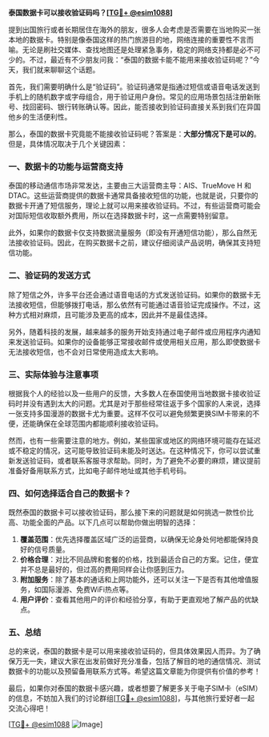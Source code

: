 **泰国数据卡可以接收验证码吗？[[TG💪+ @esim1088](https://t.me/s/esim1088)]**

提到出国旅行或者长期居住在海外的朋友，很多人会考虑是否需要在当地购买一张本地的数据卡。特别是像泰国这样的热门旅游目的地，网络连接的重要性不言而喻。无论是刷社交媒体、查找地图还是处理紧急事务，稳定的网络支持都是必不可少的。不过，最近有不少朋友问我：“泰国的数据卡能不能用来接收验证码呢？”今天，我们就来聊聊这个话题。

首先，我们需要明确什么是“验证码”。验证码通常是指通过短信或语音电话发送到手机上的随机数字或字母组合，用于验证用户身份。常见的应用场景包括注册新账号、找回密码、银行转账确认等。因此，能否接收到验证码直接关系到我们在异国他乡的生活便利性。

那么，泰国的数据卡究竟能不能接收验证码呢？答案是：**大部分情况下是可以的**。但是，具体情况取决于几个关键因素：

### 一、数据卡的功能与运营商支持

泰国的移动通信市场非常发达，主要由三大运营商主导：AIS、TrueMove H 和 DTAC。这些运营商提供的数据卡通常具备接收短信的功能，也就是说，只要你的数据卡开通了短信服务，理论上就可以用来接收验证码。不过，有些运营商可能会对国际短信收取额外费用，所以在选择数据卡时，这一点需要特别留意。

此外，如果你的数据卡仅支持数据流量服务（即没有开通短信功能），那么自然无法接收验证码。因此，在购买数据卡之前，建议仔细阅读产品说明，确保其支持短信功能。

### 二、验证码的发送方式

除了短信之外，许多平台还会通过语音电话的方式发送验证码。如果你的数据卡无法接收短信，但能够拨打电话，那么依然有可能通过语音验证完成操作。不过，这种方式相对麻烦，且可能涉及更高的成本，因此并不是最佳选择。

另外，随着科技的发展，越来越多的服务开始支持通过电子邮件或应用程序内通知来发送验证码。如果你的设备能够正常接收邮件或使用相关应用，那么即使数据卡无法接收短信，也不会对日常使用造成太大影响。

### 三、实际体验与注意事项

根据我个人的经验以及一些用户的反馈，大多数人在泰国使用当地数据卡接收验证码时并没有遇到太大的问题。尤其是对于那些经常往返于多个国家的人来说，选择一张支持多国漫游的数据卡尤为重要。这样不仅可以避免频繁更换SIM卡带来的不便，还能确保在全球范围内都能顺利接收验证码。

然而，也有一些需要注意的地方。例如，某些国家或地区的网络环境可能存在延迟或不稳定的情况，这可能导致验证码未能及时送达。在这种情况下，你可以尝试重新发送验证码，或者联系客服寻求帮助。同时，为了避免不必要的麻烦，建议提前准备好备用联系方式，比如电子邮件地址或其他手机号码。

### 四、如何选择适合自己的数据卡？

既然泰国的数据卡可以接收验证码，那么接下来的问题就是如何挑选一款性价比高、功能全面的产品。以下几点可以帮助你做出明智的选择：

1. **覆盖范围**：优先选择覆盖区域广泛的运营商，以确保无论身处何地都能保持良好的信号质量。
2. **价格合理**：对比不同品牌和套餐的价格，找到最适合自己的方案。记住，便宜并不总是最好的，但过高的费用同样会让你感到压力。
3. **附加服务**：除了基本的通话和上网功能外，还可以关注一下是否有其他增值服务，如国际漫游、免费WiFi热点等。
4. **用户评价**：查看其他用户的评价和经验分享，有助于更直观地了解产品的优缺点。

### 五、总结

总的来说，泰国的数据卡是可以用来接收验证码的，但具体效果因人而异。为了确保万无一失，建议大家在出发前做好充分准备，包括了解目的地的通信情况、测试数据卡的功能以及预留备用联系方式等。希望这篇文章能为你提供有价值的参考！

最后，如果你对泰国的数据卡感兴趣，或者想要了解更多关于电子SIM卡（eSIM）的信息，不妨加入我们的讨论群组[[TG💪+ @esim1088](https://t.me/s/esim1088)]，与其他旅行爱好者一起交流心得吧！

[[TG💪+ @esim1088](https://t.me/s/esim1088) ![Image](https://i.postimg.cc/4NQfJmqS/Snipaste-2025-05-13-00-14-12.png)]